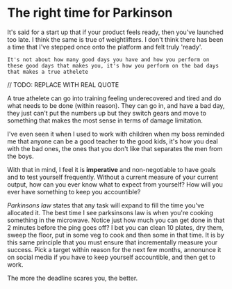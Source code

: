 The right time for Parkinson 
============================

It's said for a start up that if your product feels ready, then you've launched too late. I think the same is true of weightlifters. I don't think there has been a time that I've stepped once onto the platform and felt truly 'ready'. 
    
    It's not about how many good days you have and how you perform on these good days that makes you, it's how you perform on the bad days that makes a true athelete

// TODO: REPLACE WITH REAL QUOTE

 A true athelete can go into training feeling underecovered and tired and do what needs to be done (within reason). They can go in, and have a bad day, they just can't put the numbers up but they switch gears and move to something that makes the most sense in terms of damage limitation. 

I've even seen it when I used to work with children when my boss reminded me that anyone can be a good teacher to the good kids, it's how you deal with the bad ones, the ones that you don't like that separates the men from the boys. 

With that in mind, I feel it is __imperative__ and non-negotiable to have goals and to test yourself frequently. Without a current measure of your current output, how can you ever know what to expect from yourself? How will you ever have something to keep you accountible?

_Parkinsons law_ states that any task will expand to fill the time you've allocated it. The best time I see parksinsons law is when you're cooking something in the microwave. Notice just how much you can get done in that 2 minutes before the ping goes off? I bet you can clean 10 plates, dry them, sweep the floor, put in some veg to cook and then some in that time. It is by this same principle that you must ensure that incrementally measure your success. Pick a target within reason for the next few months, annonunce it on social media if you have to keep yourself accountible, and then get to work. 

The more the deadline scares you, the better. 

